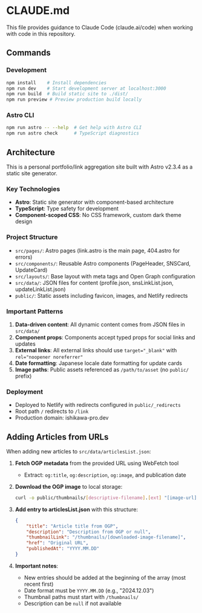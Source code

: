 # CLAUDE.md

This file provides guidance to Claude Code (claude.ai/code) when working with code in this repository.

## Commands

### Development
```bash
npm install    # Install dependencies
npm run dev    # Start development server at localhost:3000
npm run build  # Build static site to ./dist/
npm run preview # Preview production build locally
```

### Astro CLI
```bash
npm run astro -- --help  # Get help with Astro CLI
npm run astro check      # TypeScript diagnostics
```

## Architecture

This is a personal portfolio/link aggregation site built with Astro v2.3.4 as a static site generator.

### Key Technologies
- **Astro**: Static site generator with component-based architecture
- **TypeScript**: Type safety for development
- **Component-scoped CSS**: No CSS framework, custom dark theme design

### Project Structure
- `src/pages/`: Astro pages (link.astro is the main page, 404.astro for errors)
- `src/components/`: Reusable Astro components (PageHeader, SNSCard, UpdateCard)
- `src/layouts/`: Base layout with meta tags and Open Graph configuration
- `src/data/`: JSON files for content (profile.json, snsLinkList.json, updateLinkList.json)
- `public/`: Static assets including favicon, images, and Netlify redirects

### Important Patterns
1. **Data-driven content**: All dynamic content comes from JSON files in `src/data/`
2. **Component props**: Components accept typed props for social links and updates
3. **External links**: All external links should use `target="_blank"` with `rel="noopener noreferrer"`
4. **Date formatting**: Japanese locale date formatting for update cards
5. **Image paths**: Public assets referenced as `/path/to/asset` (no `public/` prefix)

### Deployment
- Deployed to Netlify with redirects configured in `public/_redirects`
- Root path `/` redirects to `/link`
- Production domain: ishikawa-pro.dev

## Adding Articles from URLs

When adding new articles to `src/data/articlesList.json`:

1. **Fetch OGP metadata** from the provided URL using WebFetch tool
   - Extract: `og:title`, `og:description`, `og:image`, and publication date
   
2. **Download the OGP image** to local storage:
   ```bash
   curl -o public/thumbnails/[descriptive-filename].[ext] "[image-url]"
   ```
   
3. **Add entry to articlesList.json** with this structure:
   ```json
   {
       "title": "Article title from OGP",
       "description": "Description from OGP or null",
       "thumbnailLink": "/thumbnails/[downloaded-image-filename]",
       "href": "Original URL",
       "publishedAt": "YYYY.MM.DD"
   }
   ```
   
4. **Important notes**:
   - New entries should be added at the beginning of the array (most recent first)
   - Date format must be `YYYY.MM.DD` (e.g., "2024.12.03")
   - Thumbnail paths must start with `/thumbnails/`
   - Description can be `null` if not available